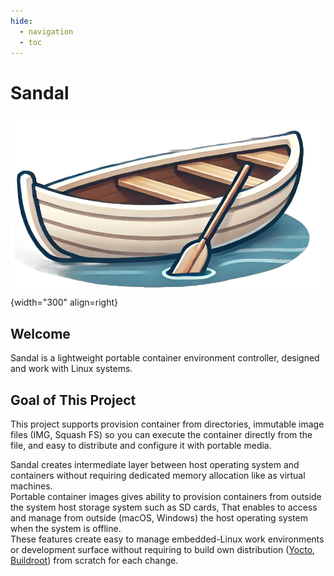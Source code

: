 ```yaml
---
hide:
  - navigation
  - toc
---
```

# Sandal

![icon](./sandal_logo.png){width="300" align=right}

## Welcome

Sandal is a lightweight portable container environment controller, designed and work with Linux systems.

## Goal of This Project

This project supports provision container from directories, immutable image files (IMG, Squash FS) so you can execute the container directly from the file, and easy to distribute and configure it with portable media.

Sandal creates intermediate layer between host operating system and containers without requiring dedicated memory allocation like as virtual machines.  
Portable container images gives ability to provision containers from outside the system host storage system such as SD cards, That enables to access and manage from outside (macOS, Windows) the host operating system when the system is offline.  
These features create easy to manage embedded-Linux work environments or development surface without requiring to build own distribution ([Yocto](https://www.yoctoproject.org/), [Buildroot](https://www.yoctoproject.org/)) from scratch for each change.
